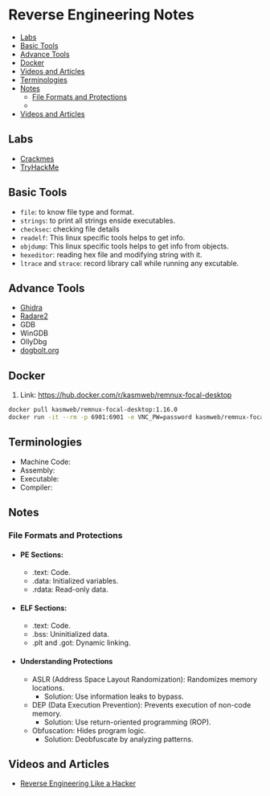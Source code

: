 # Reverse Engineering Notes
- [Labs](#labs)
- [Basic Tools](#basic-tools)
- [Advance Tools](#advance-tools)
- [Docker](#docker)
- [Videos and Articles](#videos-and-articles)
- [Terminologies](#terminologies)
- [Notes](#notes)
  - [File Formats and Protections](#file-formats-and-protections)
  - 
- [Videos and Articles](#videos-and-articles)

## Labs
- [Crackmes](https://crackmes.one/)
- [TryHackMe](https://tryhackme.com/)

## Basic Tools
- `file`: to know file type and format.
- `strings`: to print all strings enside executables.
- `checksec`: checking file details
- `readelf`: This linux specific tools helps to get info.
- `objdump`: This linux specific tools helps to get info from objects.
- `hexeditor`: reading hex file and modifying string with it.
- `ltrace` and `strace`: record library call while running any excutable.
  
## Advance Tools
- [Ghidra](https://github.com/NationalSecurityAgency/ghidra)
- [Radare2](https://github.com/radareorg/radare2)
- GDB
- WinGDB
- OllyDbg
- [dogbolt.org](https://dogbolt.org)

## Docker
1. Link: https://hub.docker.com/r/kasmweb/remnux-focal-desktop
  ```bash
  docker pull kasmweb/remnux-focal-desktop:1.16.0
  docker run -it --rm -p 6901:6901 -e VNC_PW=password kasmweb/remnux-focal-desktop:1.16.0
  ```

## Terminologies
- Machine Code:
- Assembly:
- Executable:
- Compiler:

## Notes
### File Formats and Protections
- #### PE Sections:
  - .text: Code.
  - .data: Initialized variables.
  - .rdata: Read-only data.
- #### ELF Sections:
  - .text: Code.
  - .bss: Uninitialized data.
  - .plt and .got: Dynamic linking.
- #### Understanding Protections
  - ASLR (Address Space Layout Randomization): Randomizes memory locations.
    - Solution: Use information leaks to bypass.
  - DEP (Data Execution Prevention): Prevents execution of non-code memory.
    - Solution: Use return-oriented programming (ROP).
  - Obfuscation: Hides program logic.
    - Solution: Deobfuscate by analyzing patterns.

## Videos and Articles
- [Reverse Engineering Like a Hacker](https://youtu.be/-__qkpSk_rg)

  
